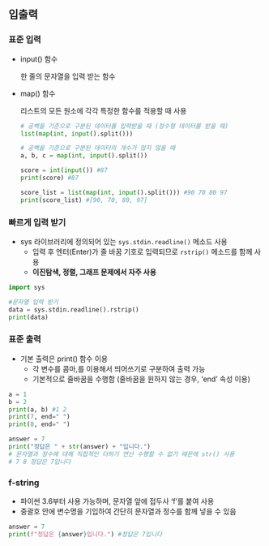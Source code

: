 ## 입출력

### 표준 입력

- input() 함수
    
    한 줄의 문자열을 입력 받는 함수
    
- map() 함수
    
    리스트의 모든 원소에 각각 특정한 함수를 적용할 때 사용
    
    ```python
    # 공백을 기준으로 구분된 데이터를 입력받을 때 (정수형 데이터를 받을 때)
    list(map(int, input().split()))
    
    # 공백을 기준으로 구분된 데이터의 개수가 많지 않을 때
    a, b, c = map(int, input().split())
    
    score = int(input()) #87
    print(score) #87
    
    score_list = list(map(int, input().split())) #90 70 80 97
    print(score_list) #[90, 70, 80, 97]
    
    ```
    

### 빠르게 입력 받기

- sys 라이브러리에 정의되어 있는 `sys.stdin.readline()` 메소드 사용
    - 입력 후 엔터(Enter)가 줄 바꿈 기호로 입력되므로 `rstrip()` 메소드를 함께 사용
    - **이진탐색, 정렬, 그래프 문제에서 자주 사용**

```python
import sys

#문자열 입력 받기
data = sys.stdin.readline().rstrip()
print(data)
```

### 표준 출력

- 기본 출력은 print() 함수 이용
    - 각 변수를 콤마,를 이용해서 띄어쓰기로 구분하여 출력 가능
    - 기본적으로 줄바꿈을 수행함 (줄바꿈을 원하지 않는 경우, ‘end’ 속성 이용)

```python
a = 1
b = 2
print(a, b) #1 2
print(7, end=" ") 
print(8, end=" ")

answer = 7
print("정답은 " + str(answer) + "입니다.") 
# 문자열과 정수에 대해 직접적인 더하기 연산 수행할 수 없기 때문에 str() 사용
# 7 8 정답은 7입니다
```

### f-string

- 파이썬 3.6부터 사용 가능하며, 문자열 앞에 접두사 ‘f’를 붙여 사용
- 중괄호 안에 변수명을 기입하여 간단히 문자열과 정수를 함께 넣을 수 있음

```python
answer = 7
print(f"정답은 {answer}입니다.") #정답은 7입니다
```
